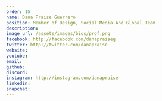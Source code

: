 ```yaml
---
order: 15
name: Dana Praise Guerrero
position: Member of Design, Social Media And Global Team
description: 
image_url: /assets/images/bios/prof.png
facebook: http://facebook.com/danapraiseg
twitter: http://twitter.com/danapraise
website: 
youtube: 
email: 
github: 
discord: 
instagram: http://instagram.com/danapraise
linkedin: 
snapchat: 
---
```

